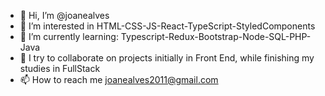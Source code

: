 - 👋 Hi, I’m @joanealves
- 👀 I’m interested in HTML-CSS-JS-React-TypeScript-StyledComponents
- 🌱 I’m currently learning: Typescript-Redux-Bootstrap-Node-SQL-PHP-Java 
- 💞️ I try to collaborate on projects initially in Front End, while finishing my studies in FullStack
- 📫 How to reach me joanealves2011@gmail.com  
